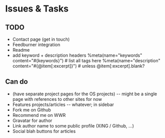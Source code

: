 Issues & Tasks
==============

TODO
----
* Contact page (get in touch)
* Feedburner integration
* Readme
* add keyword + description headers
    %meta(name="keywords" content="#{keywords}") # list all tags here
    %meta(name="description" content="#{@item[:excerpt]}") # unless @item[:excerpt].blank?

Can do
------
* (have separate project pages for the OS projects) -- might be a single page with references to other sites for now
* Features projects/articles -- whatever; in sidebar
* Fork me on Github
* Recommend me on WWR
* Gravatar for author
* Link author name to some public profile (XING / Github, ...)
* Social blah buttons for articles

